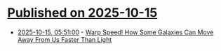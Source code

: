 # [Published on 2025-10-15](index.md)

* [2025-10-15, 05:51:00](https://soylentnews.org/article.pl?sid=25/10/13/1457221&from=rss) - [Warp Speed! How Some Galaxies Can Move Away From Us Faster Than Light](https://soylentnews.org/article.pl?sid=25/10/13/1457221&from=rss)

